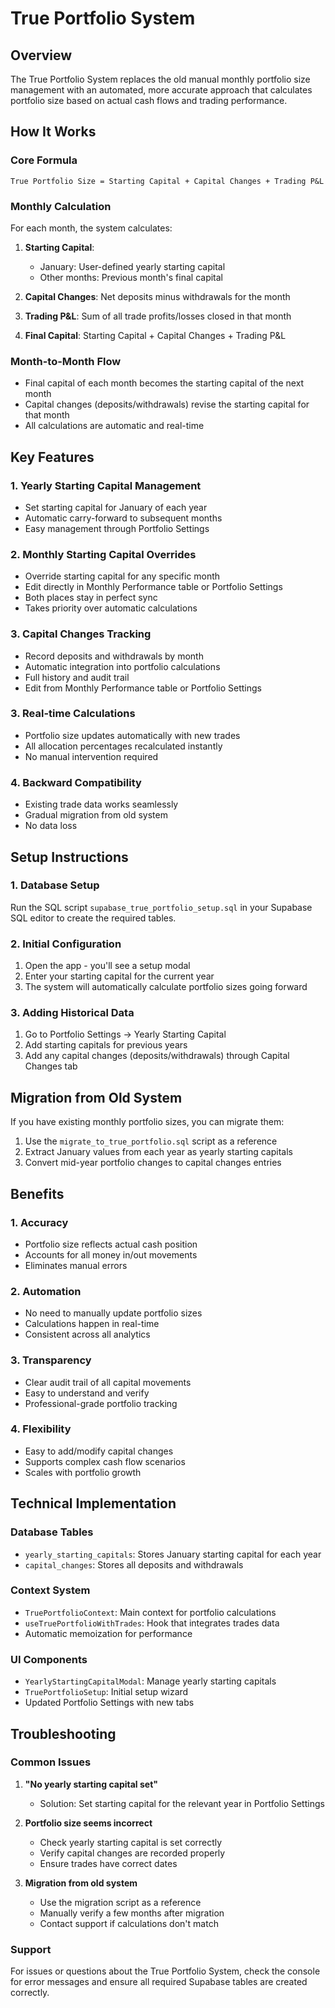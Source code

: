 # True Portfolio System

## Overview

The True Portfolio System replaces the old manual monthly portfolio size management with an automated, more accurate approach that calculates portfolio size based on actual cash flows and trading performance.

## How It Works

### Core Formula
```
True Portfolio Size = Starting Capital + Capital Changes + Trading P&L
```

### Monthly Calculation
For each month, the system calculates:

1. **Starting Capital**: 
   - January: User-defined yearly starting capital
   - Other months: Previous month's final capital

2. **Capital Changes**: Net deposits minus withdrawals for the month

3. **Trading P&L**: Sum of all trade profits/losses closed in that month

4. **Final Capital**: Starting Capital + Capital Changes + Trading P&L

### Month-to-Month Flow
- Final capital of each month becomes the starting capital of the next month
- Capital changes (deposits/withdrawals) revise the starting capital for that month
- All calculations are automatic and real-time

## Key Features

### 1. Yearly Starting Capital Management
- Set starting capital for January of each year
- Automatic carry-forward to subsequent months
- Easy management through Portfolio Settings

### 2. Monthly Starting Capital Overrides
- Override starting capital for any specific month
- Edit directly in Monthly Performance table or Portfolio Settings
- Both places stay in perfect sync
- Takes priority over automatic calculations

### 3. Capital Changes Tracking
- Record deposits and withdrawals by month
- Automatic integration into portfolio calculations
- Full history and audit trail
- Edit from Monthly Performance table or Portfolio Settings

### 3. Real-time Calculations
- Portfolio size updates automatically with new trades
- All allocation percentages recalculated instantly
- No manual intervention required

### 4. Backward Compatibility
- Existing trade data works seamlessly
- Gradual migration from old system
- No data loss

## Setup Instructions

### 1. Database Setup
Run the SQL script `supabase_true_portfolio_setup.sql` in your Supabase SQL editor to create the required tables.

### 2. Initial Configuration
1. Open the app - you'll see a setup modal
2. Enter your starting capital for the current year
3. The system will automatically calculate portfolio sizes going forward

### 3. Adding Historical Data
1. Go to Portfolio Settings → Yearly Starting Capital
2. Add starting capitals for previous years
3. Add any capital changes (deposits/withdrawals) through Capital Changes tab

## Migration from Old System

If you have existing monthly portfolio sizes, you can migrate them:

1. Use the `migrate_to_true_portfolio.sql` script as a reference
2. Extract January values from each year as yearly starting capitals
3. Convert mid-year portfolio changes to capital changes entries

## Benefits

### 1. Accuracy
- Portfolio size reflects actual cash position
- Accounts for all money in/out movements
- Eliminates manual errors

### 2. Automation
- No need to manually update portfolio sizes
- Calculations happen in real-time
- Consistent across all analytics

### 3. Transparency
- Clear audit trail of all capital movements
- Easy to understand and verify
- Professional-grade portfolio tracking

### 4. Flexibility
- Easy to add/modify capital changes
- Supports complex cash flow scenarios
- Scales with portfolio growth

## Technical Implementation

### Database Tables
- `yearly_starting_capitals`: Stores January starting capital for each year
- `capital_changes`: Stores all deposits and withdrawals

### Context System
- `TruePortfolioContext`: Main context for portfolio calculations
- `useTruePortfolioWithTrades`: Hook that integrates trades data
- Automatic memoization for performance

### UI Components
- `YearlyStartingCapitalModal`: Manage yearly starting capitals
- `TruePortfolioSetup`: Initial setup wizard
- Updated Portfolio Settings with new tabs

## Troubleshooting

### Common Issues

1. **"No yearly starting capital set"**
   - Solution: Set starting capital for the relevant year in Portfolio Settings

2. **Portfolio size seems incorrect**
   - Check yearly starting capital is set correctly
   - Verify capital changes are recorded properly
   - Ensure trades have correct dates

3. **Migration from old system**
   - Use the migration script as a reference
   - Manually verify a few months after migration
   - Contact support if calculations don't match

### Support
For issues or questions about the True Portfolio System, check the console for error messages and ensure all required Supabase tables are created correctly.
